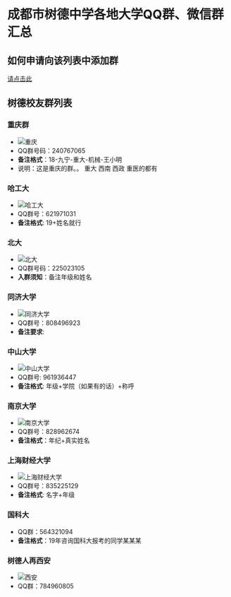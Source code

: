 # 成都市树德中学各地大学QQ群、微信群汇总

## 如何申请向该列表中添加群

[请点击此](./apply.md)

## 树德校友群列表

### 重庆群

- ![重庆](./img/chongqing.jpg)
- QQ群号码：240767065
- **备注格式**：18-九宁-重大-机械-王小明
- 说明：这是重庆的群。。 重大 西南 西政 重医的都有

### 哈工大

- ![哈工大](./img/hagongda.png)
- QQ群号：621971031
- **备注格式**: 19+姓名就行

### 北大

- ![北大](./img/beida.png)
- QQ群号码：225023105
- **入群须知**：备注年级和姓名

### 同济大学

- ![同济大学](./img/tongji.png)
- QQ群号：808496923
- **备注要求**:

### 中山大学

- ![中山大学](./img/zhongshan.png)
- QQ群号: 961936447
- **备注格式**: 年级+学院（如果有的话）+称呼

### 南京大学

- ![南京大学](./img/nanjingdaxue.png)
- QQ群号：828962674
- **备注格式**：年纪+真实姓名

### 上海财经大学

- ![上海财经大学](./img/shanghaicaijing.jpg)
- QQ群号：835225129
- **备注格式**: 名字+年级

### 国科大

- QQ群：564321094
- **备注格式**：19年咨询国科大报考的同学某某某

### 树德人再西安

- ![西安](img/xian.jpg)
- QQ群：784960805
